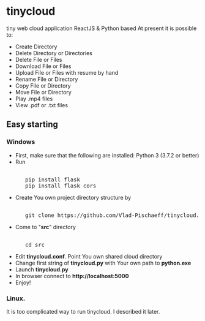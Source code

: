 # tinycloud
tiny web cloud application ReactJS &amp; Python based
At present it is possible to:
<ul>
	<li>Create Directory
	<li>Delete Directory or Directories
	<li>Delete File or Files
	<li>Download File or Files
	<li>Upload File or Files with resume by hand
	<li>Rename File or Directory
	<li>Copy File or Directory
	<li>Move File or Directory
	<li>Play .mp4 files
	<li>View .pdf or .txt files
</ul>
<p>
<h2>Easy starting</h2>
<p>
<h3>Windows</h3>
<p>

<ul>
   <li> First, make sure that the following are installed:
   Python 3 (3.7.2 or better)
<li> Run 
<pre><tt>
   pip install flask
   pip install flask_cors
</tt></pre>
<li> Create You own project directory structure by
<pre><tt>
   git clone https://github.com/Vlad-Pischaeff/tinycloud.git
</tt></pre>
<li> Come to "<b>src</b>" directory
<pre><tt>
   cd src
</tt></pre>

<li> Edit <b>tinycloud.conf</b>. Point You own shared cloud directory
<li> Change first string of <b>tinycloud.py</b> with Your own path to <b>python.exe</b>
<li> Launch <b>tinycloud.py</b>
<li> In browser connect to <b>http://localhost:5000</b>
<li> Enjoy!
   </ul>

<h3>Linux.</h3>

It is too complicated way to run tinycloud. I described it later.

